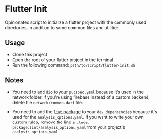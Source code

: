 # Flutter Init

Opinionated script to initialize a flutter project with the commonly used directories,
in addition to some common files and utilities

## Usage

* Clone this project
* Open the root of your flutter project in the terminal
* Run the following command: `path/to/script/flutter-init.sh`

## Notes

* You need to add `dio` to your `pubspec.yaml` because it's used in the network folder.
If you're using firebase instead of a custom backend, delete the `network/common.dart` file. 

* You need to add the [`lint` package](https://pub.dev/packages/lint) to your `dev_dependencies` because it's used for the `analysis_options.yaml`.
If you want to write your own custom rules, remove the line `include: package:lint/analysis_options.yaml` from your 
project's `analysis_options.yaml`
